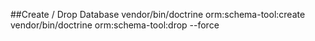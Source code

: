 ##Create / Drop Database
vendor/bin/doctrine orm:schema-tool:create
vendor/bin/doctrine orm:schema-tool:drop --force
